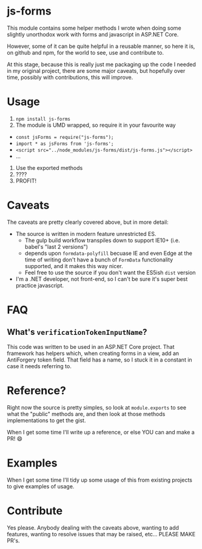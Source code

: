 # js-forms

This module contains some helper methods I wrote when doing some slightly unorthodox work with forms and javascript in ASP.NET Core.

However, some of it can be quite helpful in a reusable manner, so here it is, on github and npm, for the world to see, use and contribute to.

At this stage, because this is really just me packaging up the code I needed in my original project, there are some major caveats, but hopefully over time, possibly with contributions, this will improve.


# Usage

1. `npm install js-forms`
1. The module is UMD wrapped, so require it in your favourite way
  - `const jsForms = require("js-forms");`
  - `import * as jsForms from 'js-forms';`
  - `<script src="../node_modules/js-forms/dist/js-forms.js"></script>`
  - ...
1. Use the exported methods
1. ????
1. PROFIT!


# Caveats

The caveats are pretty clearly covered above, but in more detail:

- The source is written in modern feature unrestricted ES.
    - The gulp build workflow transpiles down to support IE10+ (i.e. babel's "last 2 versions")
    - depends upon `formdata-polyfill` becuase IE and even Edge at the time of writing don't have a bunch of `FormData` functionality supported, and it makes this way nicer.
    - Feel free to use the source if you don't want the ES5ish `dist` version
- I'm a .NET developer, not front-end, so I can't be sure it's super best practice javascript.


# FAQ

## What's `verificationTokenInputName`?

This code was written to be used in an ASP.NET Core project. That framework has helpers which, when creating forms in a view, add an AntiForgery token field. That field has a name, so I stuck it in a constant in case it needs referring to.


# Reference?

Right now the source is pretty simples, so look at `module.exports` to see what the "public" methods are, and then look at those methods implementations to get the gist.

When I get some time I'll write up a reference, or else YOU can and make a PR! :smile:


# Examples

When I get some time I'll tidy up some usage of this from existing projects to give examples of usage.


# Contribute

Yes please. Anybody dealing with the caveats above, wanting to add features, wanting to resolve issues that may be raised, etc... PLEASE MAKE PR's.

